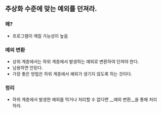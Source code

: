 ## 추상화 수준에 맞는 예외를 던져라.

### 왜?

- 프로그램이 깨질 가능성이 높음

### 예외 변환
- 상위 계층에서는 하위 계층에서 발생하는 예외로 변환하여 던져야 한다.
- 남용하면 안된다.
- 가장 좋은 방법은 하위 계층에서 예외가 생기지 않도록 하는 것이다.

### 정리
- 하위 계층에서 발생한 예외를 막거나 처리할 수 없다면 __예외 변환__을 통해 처리하라.